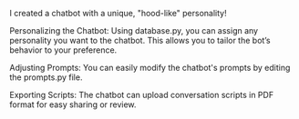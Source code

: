 I created a chatbot with a unique, "hood-like" personality!

Personalizing the Chatbot:
Using database.py, you can assign any personality you want to the chatbot. This allows you to tailor the bot’s behavior to your preference.

Adjusting Prompts:
You can easily modify the chatbot's prompts by editing the prompts.py file.

Exporting Scripts:
The chatbot can upload conversation scripts in PDF format for easy sharing or review.
